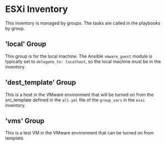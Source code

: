 # ESXi Inventory

This inventory is managed by groups. The tasks are called in the playbooks by group.

## 'local' Group

This group is for the local machine. The Ansible `vmware_guest` module is typically set to 
`delegate_to: localhost`, so the local machine must be in the inventory.

## 'dest_template' Group

This is a host in the VMware environment that will be turned on from the src_template defined
in the `all.yml` file of the `group_vars` in the `esxi` inventory.

## 'vms' Group

This is a test VM in the VMware environment that can be turned on from template.
